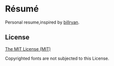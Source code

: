 # Résumé

Personal resume,inspired by [billryan](https://github.com/billryan/resume).

## License

[The MIT License (MIT)](http://opensource.org/licenses/MIT)

Copyrighted fonts are not subjected to this License.
